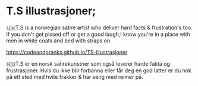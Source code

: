 # T.S illustrasjoner;
🇺🇲T.S is a norwegian satire artist who
 deliver hard facts & frustration's too. If you don't get pissed off or get a good laugh,I know you're in a place with men in white coats and bed with straps on.
 
https://codeandpranks.github.io/TS-illustrasjoner

🇳🇴T.S er en norsk satirekunstner som også leverer harde fakta og frustrasjoner.
Hvis du ikke blir forbanna eller får deg en god latter er du nok på ett sted med hvite frakker & har seng med reimer på.
